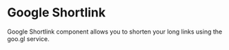 # Google Shortlink 

Google Shortlink component allows you to shorten your long links using the goo.gl service.
